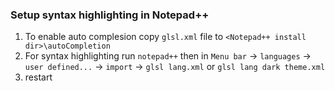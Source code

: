 ### Setup syntax highlighting in Notepad++
1. To enable auto complesion copy `glsl.xml` file to `<Notepad++ install dir>\autoCompletion`
1. For syntax highlighting run `notepad++` then in `Menu bar` -> `languages` -> `user defined...` -> `import` -> `glsl lang.xml` or `glsl lang dark theme.xml`
1. restart

